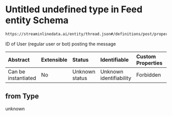 # Untitled undefined type in Feed entity Schema

```txt
https://streaminlinedata.ai/entity/thread.json#/definitions/post/properties/from
```

ID of User (regular user or bot) posting the message

| Abstract            | Extensible | Status         | Identifiable            | Custom Properties | Additional Properties | Access Restrictions | Defined In                                                |
| :------------------ | :--------- | :------------- | :---------------------- | :---------------- | :-------------------- | :------------------ | :-------------------------------------------------------- |
| Can be instantiated | No         | Unknown status | Unknown identifiability | Forbidden         | Allowed               | none                | [thread.json*](../out/thread.json "open original schema") |

## from Type

unknown
